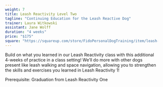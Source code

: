 ```yaml
---
weight: 7
title: Leash Reactivity Level Two
tagline: "Continuing Education for the Leash Reactive Dog"
trainer: Laura Witkowski
assistant: Jane Wolff
duration: "4 weeks"
price: "$175"
square: "https://squareup.com/store/FidoPersonalDogTraining/item/leash-reactivity-level"
---
```

Build on what you learned in our Leash Reactivity class with this additional 4-weeks of practice 
in a class setting! We’ll do more with other dogs present like leash walking and space navigation, 
allowing you to strengthen the skills and exercises you learned in Leash Reactivity 1! 

Prerequisite: Graduation from Leash Reactivity One
